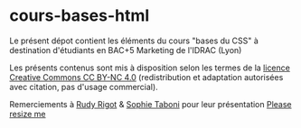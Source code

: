 cours-bases-html
================

Le présent dépot contient les éléments du cours "bases du CSS" à destination d'étudiants en BAC+5 Marketing de l'IDRAC (Lyon)

Les présents contenus sont mis à disposition selon les termes de la [licence Creative Commons CC BY-NC 4.0](http://creativecommons.org/licenses/by-nc/4.0/) (redistribution et adaptation autorisées avec citation, pas d'usage commercial).

Remerciements à [Rudy Rigot](http://rudyonweb.net/) & [Sophie Taboni](http://www.troisquestions.net/Sophie-Taboni.html) pour leur présentation [Please resize me](http://pleaseresize.me/)
